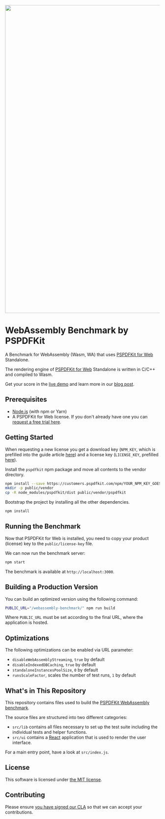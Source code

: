 <center>
  <a href="http://iswebassemblyfastyet.com/">
    <img src="https://pspdfkit.com/images/blog/2018/webassembly-benchmark/article-header.png" width="1000" style="max-width: 100%;">
  </a>
</center>

# WebAssembly Benchmark by PSPDFKit

A Benchmark for WebAssembly (Wasm, WA) that uses [PSPDFKit for Web](https://pspdfkit.com/web/) Standalone.

The rendering engine of [PSPDFKit for Web](https://pspdfkit.com/web/) Standalone is written in C/C++ and compiled to Wasm.

Get your score in the [live demo](http://iswebassemblyfastyet.com/) and learn more in our [blog post](https://pspdfkit.com/blog/2018/a-real-world-webassembly-benchmark/).

## Prerequisites

- [Node.js](http://nodejs.org/) (with npm or Yarn)
- A PSPDFKit for Web license. If you don't already have one
  you can [request a free trial here](https://pspdfkit.com/try/).

## Getting Started

When requesting a new license you get a download key (`NPM_KEY`, which is prefilled into the guide article [here](https://pspdfkit.com/guides/web/current/standalone/adding-to-your-project/)) and a license key (`LICENSE_KEY`, prefilled [here](https://pspdfkit.com/guides/web/current/standalone/integration/)).

Install the `pspdfkit` npm package and move all contents to the vendor directory.

```bash
npm install --save https://customers.pspdfkit.com/npm/YOUR_NPM_KEY_GOES_HERE/latest.tar.gz
mkdir -p public/vendor
cp -R node_modules/pspdfkit/dist public/vendor/pspdfkit
```

Bootstrap the project by installing all the other dependencies.

```bash
npm install
```

## Running the Benchmark

Now that PSPDFKit for Web is installed, you need to copy your product (license) key to the `public/license-key` file.

We can now run the benchmark server:

```bash
npm start
```

The benchmark is available at `http://localhost:3000`.

## Building a Production Version

You can build an optimized version using the following command:

```bash
PUBLIC_URL="/webassembly-benchmark/" npm run build
```

Where `PUBLIC_URL` must be set according to the final URL, where the application is hosted.

## Optimizations

The following optimizations can be enabled via URL parameter:

- `disableWebAssemblyStreaming`, `true` by default
- `disableIndexedDBCaching`, `true` by default
- `standaloneInstancesPoolSize`, `0` by default
- `runsScaleFactor`, scales the number of test runs, `1` by default

## What's in This Repository

This repository contains files used to build the [PSPDFKit WebAssembly benchmark](http://iswebassemblyfastyet.com/).

The source files are structured into two different categories:

- `src/lib` contains all files necessary to set up the test suite including the individual tests and helper functions.
- `src/ui` contains a [React](https://reactjs.org/) application that is used to render the user interface.

For a main entry point, have a look at `src/index.js`.

## License

This software is licensed under [the MIT license](LICENSE).

## Contributing

Please ensure
[you have signed our CLA](https://pspdfkit.com/guides/web/current/miscellaneous/contributing/) so that we can
accept your contributions.
